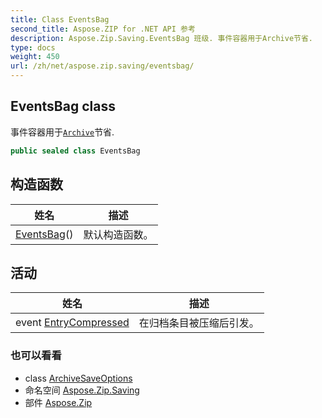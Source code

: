 ```yaml
---
title: Class EventsBag
second_title: Aspose.ZIP for .NET API 参考
description: Aspose.Zip.Saving.EventsBag 班级. 事件容器用于Archive节省.
type: docs
weight: 450
url: /zh/net/aspose.zip.saving/eventsbag/
---
```

## EventsBag class

事件容器用于[`Archive`](../../aspose.zip/archive/)节省.

```csharp
public sealed class EventsBag
```

## 构造函数

| 姓名 | 描述 |
| --- | --- |
| [EventsBag](eventsbag/)() | 默认构造函数。 |

## 活动

| 姓名 | 描述 |
| --- | --- |
| event [EntryCompressed](../../aspose.zip.saving/eventsbag/entrycompressed/) | 在归档条目被压缩后引发。 |

### 也可以看看

* class [ArchiveSaveOptions](../archivesaveoptions/)
* 命名空间 [Aspose.Zip.Saving](../../aspose.zip.saving/)
* 部件 [Aspose.Zip](../../)


